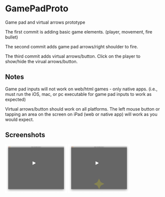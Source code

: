 # GamePadProto

Game pad and virtual arrows prototype

The first commit is adding basic game elements. (player, movement, fire bullet)

The second commit adds game pad arrows/right shoulder to fire.

The third commit adds virtual arrows/button. Click on the player to show/hide the virual arrows/button.

## Notes

Game pad inputs will not work on web/html games - only native apps. (i.e., must run the iOS, mac, or pc executable for game pad inputs to work as expected)

Virtual arrows/button should work on all platforms. The left mouse button or tapping an area on the screen on iPad (web or native app) will work as you would expect.

## Screenshots

<img src="screenshots/game.png" width="200">
<img src="screenshots/game_with_virtuals.png" width="200">
